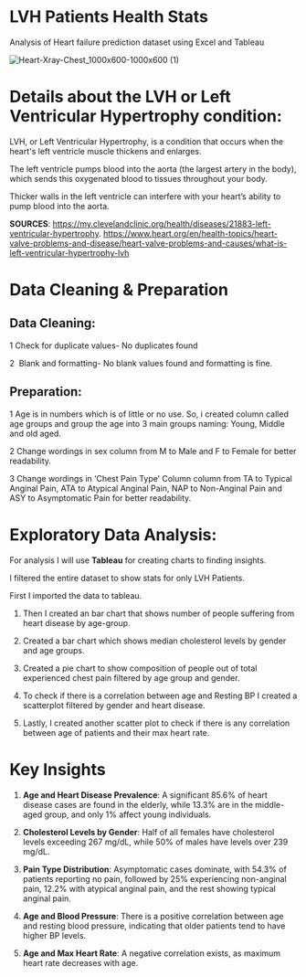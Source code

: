 # LVH Patients Health Stats
Analysis of Heart failure prediction dataset using Excel and Tableau

![Heart-Xray-Chest_1000x600-1000x600 (1)](https://github.com/SparshMishra42/Heart_Health_Analysis/assets/143194226/b76818df-f838-4c02-937a-a44a22d5ec1d)


# Details about the LVH or Left Ventricular Hypertrophy condition:

LVH, or Left Ventricular Hypertrophy, is a condition that occurs when the heart's left ventricle muscle thickens and enlarges.

The left ventricle pumps blood into the aorta (the largest artery in the body), which sends this oxygenated blood to tissues throughout your body.

Thicker walls in the left ventricle can interfere with your heart’s ability to pump blood into the aorta.

**SOURCES**: https://my.clevelandclinic.org/health/diseases/21883-left-ventricular-hypertrophy.
         https://www.heart.org/en/health-topics/heart-valve-problems-and-disease/heart-valve-problems-and-causes/what-is-left-ventricular-hypertrophy-lvh
         
# Data Cleaning & Preparation

## Data Cleaning:

1  Check for duplicate values- No duplicates found

2  Blank and formatting- No blank values found and formatting is fine.

## Preparation:

1 Age is in numbers which is of little or no use. So, i created column called age groups and group the age into 3 main groups naming: Young, Middle and old aged.

2 Change wordings in sex column from M to Male and F to Female for better readability.

3 Change wordings in ‘Chest Pain Type’ Column column from TA to Typical Anginal Pain, ATA to Atypical Anginal Pain, NAP to Non-Anginal Pain and ASY to Asymptomatic Pain for better readability.

# Exploratory Data Analysis:

For analysis I will use **Tableau** for creating charts to finding insights.

I filtered the entire dataset to show stats for only LVH Patients.

First I imported the data to tableau.

1. Then I created an bar chart that shows number of people suffering from heart disease by age-group.

2. Created a bar chart which shows median cholesterol levels by gender and age groups.

4. Created a pie chart to show composition of people out of total experienced chest pain filtered by age group and gender.

5. To check if there is a correlation between age and Resting BP I created a scatterplot filtered by gender and heart disease.

6. Lastly, I created another scatter plot to check if there is any correlation between age of patients and their max heart rate.


# Key Insights

1. **Age and Heart Disease Prevalence**: A significant 85.6% of heart disease cases are found in the elderly, while 13.3% are in the middle-aged group, and only 1% affect young individuals.

2. **Cholesterol Levels by Gender**: Half of all females have cholesterol levels exceeding 267 mg/dL, while 50% of males have levels over 239 mg/dL.

3. **Pain Type Distribution**: Asymptomatic cases dominate, with 54.3% of patients reporting no pain, followed by 25% experiencing non-anginal pain, 12.2% with atypical anginal pain, and the rest showing typical anginal pain.

4. **Age and Blood Pressure**: There is a positive correlation between age and resting blood pressure, indicating that older patients tend to have higher BP levels.

5. **Age and Max Heart Rate**: A negative correlation exists, as maximum heart rate decreases with age.
